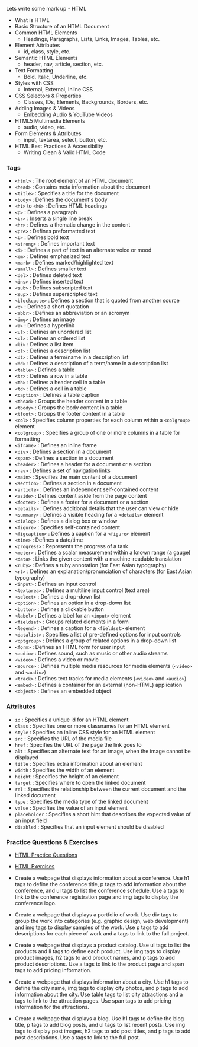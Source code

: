 Lets write some mark up - HTML

- What is HTML
- Basic Structure of an HTML Document
- Common HTML Elements
  - Headings, Paragraphs, Lists, Links, Images, Tables, etc.
- Element Attributes
  - id, class, style, etc.
- Semantic HTML Elements
  - header, nav, article, section, etc.
- Text Formatting
  - Bold, Italic, Underline, etc.
- Styles with CSS
  - Internal, External, Inline CSS
- CSS Selectors & Properties
  - Classes, IDs, Elements, Backgrounds, Borders, etc.
- Adding Images & Videos
  - Embedding Audio & YouTube Videos
- HTML5 Multimedia Elements
  - audio, video, etc.
- Form Elements & Attributes
  - input, textarea, select, button, etc.
- HTML Best Practices & Accessibility
  - Writing Clean & Valid HTML Code

### Tags

- `<html>` : The root element of an HTML document
- `<head>` : Contains meta information about the document
- `<title>` : Specifies a title for the document
- `<body>` : Defines the document's body
- `<h1>` to `<h6>` : Defines HTML headings
- `<p>` : Defines a paragraph
- `<br>` : Inserts a single line break
- `<hr>` : Defines a thematic change in the content
- `<pre>` : Defines preformatted text
- `<b>` : Defines bold text
- `<strong>` : Defines important text
- `<i>` : Defines a part of text in an alternate voice or mood
- `<em>` : Defines emphasized text
- `<mark>` : Defines marked/highlighted text
- `<small>` : Defines smaller text
- `<del>` : Defines deleted text
- `<ins>` : Defines inserted text
- `<sub>` : Defines subscripted text
- `<sup>` : Defines superscripted text
- `<blockquote>` : Defines a section that is quoted from another source
- `<q>` : Defines a short quotation
- `<abbr>` : Defines an abbreviation or an acronym
- `<img>` : Defines an image
- `<a>` : Defines a hyperlink
- `<ul>` : Defines an unordered list
- `<ol>` : Defines an ordered list
- `<li>` : Defines a list item
- `<dl>` : Defines a description list
- `<dt>` : Defines a term/name in a description list
- `<dd>` : Defines a description of a term/name in a description list
- `<table>` : Defines a table
- `<tr>` : Defines a row in a table
- `<th>` : Defines a header cell in a table
- `<td>` : Defines a cell in a table
- `<caption>` : Defines a table caption
- `<thead>` : Groups the header content in a table
- `<tbody>` : Groups the body content in a table
- `<tfoot>` : Groups the footer content in a table
- `<col>` : Specifies column properties for each column within a `<colgroup>` element
- `<colgroup>` : Specifies a group of one or more columns in a table for formatting
- `<iframe>` : Defines an inline frame
- `<div>` : Defines a section in a document
- `<span>` : Defines a section in a document
- `<header>` : Defines a header for a document or a section
- `<nav>` : Defines a set of navigation links
- `<main>` : Specifies the main content of a document
- `<section>` : Defines a section in a document
- `<article>` : Defines an independent self-contained content
- `<aside>` : Defines content aside from the page content
- `<footer>` : Defines a footer for a document or a section
- `<details>` : Defines additional details that the user can view or hide
- `<summary>` : Defines a visible heading for a `<details>` element
- `<dialog>` : Defines a dialog box or window
- `<figure>` : Specifies self-contained content
- `<figcaption>` : Defines a caption for a `<figure>` element
- `<time>` : Defines a date/time
- `<progress>` : Represents the progress of a task
- `<meter>` : Defines a scalar measurement within a known range (a gauge)
- `<data>` : Links the given content with a machine-readable translation
- `<ruby>` : Defines a ruby annotation (for East Asian typography)
- `<rt>` : Defines an explanation/pronunciation of characters (for East Asian typography)
- `<input>` : Defines an input control
- `<textarea>` : Defines a multiline input control (text area)
- `<select>` : Defines a drop-down list
- `<option>` : Defines an option in a drop-down list
- `<button>` : Defines a clickable button
- `<label>` : Defines a label for an `<input>` element
- `<fieldset>` : Groups related elements in a form
- `<legend>` : Defines a caption for a `<fieldset>` element
- `<datalist>` : Specifies a list of pre-defined options for input controls
- `<optgroup>` : Defines a group of related options in a drop-down list
- `<form>` : Defines an HTML form for user input
- `<audio>` : Defines sound, such as music or other audio streams
- `<video>` : Defines a video or movie
- `<source>` : Defines multiple media resources for media elements (`<video>` and `<audio>`)
- `<track>` : Defines text tracks for media elements (`<video>` and `<audio>`)
- `<embed>` : Defines a container for an external (non-HTML) application
- `<object>` : Defines an embedded object

### Attributes

- `id` : Specifies a unique id for an HTML element
- `class` : Specifies one or more classnames for an HTML element
- `style` : Specifies an inline CSS style for an HTML element
- `src` : Specifies the URL of the media file
- `href` : Specifies the URL of the page the link goes to
- `alt` : Specifies an alternate text for an image, when the image cannot be displayed
- `title` : Specifies extra information about an element
- `width` : Specifies the width of an element
- `height` : Specifies the height of an element
- `target` : Specifies where to open the linked document
- `rel` : Specifies the relationship between the current document and the linked document
- `type` : Specifies the media type of the linked document
- `value` : Specifies the value of an input element
- `placeholder` : Specifies a short hint that describes the expected value of an input field
- `disabled` : Specifies that an input element should be disabled


### Practice Questions & Exercises

- [HTML Practice Questions](https://www.w3schools.com/html/html_quiz.asp)
- [HTML Exercises](https://www.w3schools.com/html/exercise.asp)

- Create a webpage that displays information about a conference. Use h1 tags to define the conference title, p tags to add information about the conference, and ul tags to list the conference schedule. Use a tags to link to the conference registration page and img tags to display the conference logo.
- Create a webpage that displays a portfolio of work. Use div tags to group the work into categories (e.g. graphic design, web development) and img tags to display samples of the work. Use p tags to add descriptions for each piece of work and a tags to link to the full project.
- Create a webpage that displays a product catalog. Use ul tags to list the products and li tags to define each product. Use img tags to display product images, h2 tags to add product names, and p tags to add product descriptions. Use a tags to link to the product page and span tags to add pricing information.
- Create a webpage that displays information about a city. Use h1 tags to define the city name, img tags to display city photos, and p tags to add information about the city. Use table tags to list city attractions and a tags to link to the attraction pages. Use span tags to add pricing information for the attractions.
- Create a webpage that displays a blog. Use h1 tags to define the blog title, p tags to add blog posts, and ul tags to list recent posts. Use img tags to display post images, h2 tags to add post titles, and p tags to add post descriptions. Use a tags to link to the full post.
